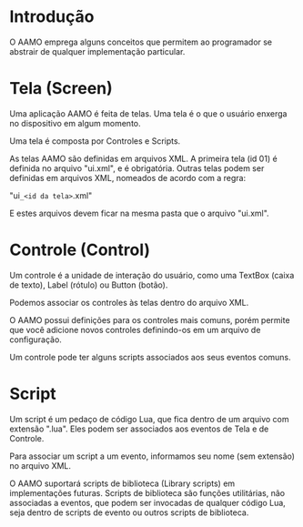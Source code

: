 # Introdução #

O AAMO emprega alguns conceitos que permitem ao programador se abstrair de qualquer implementação particular.

# Tela (Screen) #

Uma aplicação AAMO é feita de telas. Uma tela é o que o usuário enxerga no dispositivo em algum momento.

Uma tela é composta por Controles e Scripts.

As telas AAMO são definidas em arquivos XML. A primeira tela (id 01) é definida no arquivo "ui.xml", e é obrigatória. Outras telas podem ser definidas em arquivos XML, nomeados de acordo com a regra:

"ui`_<id da tela>`.xml"

E estes arquivos devem ficar na mesma pasta que o arquivo "ui.xml".


# Controle (Control) #

Um controle é a unidade de interação do usuário, como uma TextBox (caixa de texto), Label (rótulo) ou Button (botão).

Podemos associar os controles às telas dentro do arquivo XML.

O AAMO possui definições para os controles mais comuns, porém permite que você adicione novos controles definindo-os em um arquivo de configuração.

Um controle pode ter alguns scripts associados aos seus eventos comuns.

# Script #

Um script é um pedaço de código Lua, que fica dentro de um arquivo com extensão ".lua". Eles podem ser associados aos eventos de Tela e de Controle.

Para associar um script a um evento, informamos seu nome (sem extensão) no arquivo XML.

O AAMO suportará scripts de biblioteca (Library scripts) em implementações futuras. Scripts de biblioteca são funções utilitárias, não associadas a eventos, que podem ser invocadas de qualquer código Lua, seja dentro de scripts de evento ou outros scripts de biblioteca.